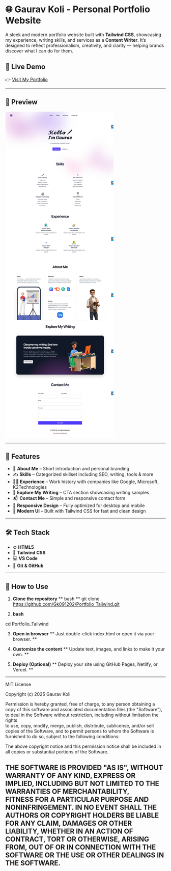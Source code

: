 # 🌐 Gaurav Koli - Personal Portfolio Website

A sleek and modern portfolio website built with **Tailwind CSS**, showcasing my experience, writing skills, and services as a **Content Writer**. It’s designed to reflect professionalism, creativity, and clarity — helping brands discover what I can do for them.

## 🚀 Live Demo

👉 [Visit My Portfolio](https://gk091202.github.io/Portfolio_Tailwind/index.html)

---

## 📸 Preview

![Portfolio Preview](download.png)

---

## 📁 Features

- 💼 **About Me** – Short introduction and personal branding  
- ✍️ **Skills** – Categorized skillset including SEO, writing, tools & more  
- 🧑‍💼 **Experience** – Work history with companies like Google, Microsoft, K2Technologies  
- 📖 **Explore My Writing** – CTA section showcasing writing samples  
- 📬 **Contact Me** – Simple and responsive contact form  
- 📱 **Responsive Design** – Fully optimized for desktop and mobile  
- 🎨 **Modern UI** – Built with Tailwind CSS for fast and clean design  

---

## 🛠 Tech Stack

- ⚙️ **HTML5**  
- 🎨 **Tailwind CSS**  
- 💻 **VS Code**  
- 🧠 **Git & GitHub**


---

## 📌 How to Use

1. **Clone the repository**
** bash **
git clone https://github.com/Gk091202/Portfolio_Tailwind.git

2. **bash**

cd Portfolio_Tailwind

3. **Open in browser**
** Just double-click index.html or open it via your browser. **

4. **Customize the content**
** Update text, images, and links to make it your own. **

5. **Deploy (Optional)**
** Deploy your  site using GitHub Pages, Netlify, or Vercel. **

---

MIT License

Copyright (c) 2025 Gaurav Koli

Permission is hereby granted, free of charge, to any person obtaining a copy
of this software and associated documentation files (the "Software"), to deal
in the Software without restriction, including without limitation the rights  
to use, copy, modify, merge, publish, distribute, sublicense, and/or sell      
copies of the Software, and to permit persons to whom the Software is         
furnished to do so, subject to the following conditions:                       

The above copyright notice and this permission notice shall be included in all
copies or substantial portions of the Software.                                

THE SOFTWARE IS PROVIDED "AS IS", WITHOUT WARRANTY OF ANY KIND, EXPRESS OR    
IMPLIED, INCLUDING BUT NOT LIMITED TO THE WARRANTIES OF MERCHANTABILITY,      
FITNESS FOR A PARTICULAR PURPOSE AND NONINFRINGEMENT. IN NO EVENT SHALL THE   
AUTHORS OR COPYRIGHT HOLDERS BE LIABLE FOR ANY CLAIM, DAMAGES OR OTHER        
LIABILITY, WHETHER IN AN ACTION OF CONTRACT, TORT OR OTHERWISE, ARISING FROM, 
OUT OF OR IN CONNECTION WITH THE SOFTWARE OR THE USE OR OTHER DEALINGS IN THE 
SOFTWARE.
---
